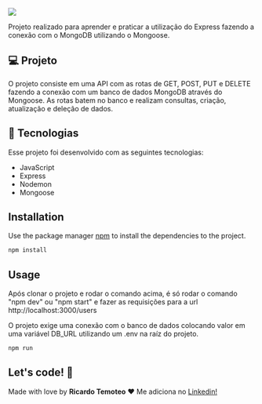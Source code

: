 ![](https://webassets.mongodb.com/_com_assets/cms/mongodb_logo1-76twgcu2dm.png)

Projeto realizado para aprender e praticar a utilização do Express fazendo a conexão com o MongoDB utilizando o Mongoose.

## 💻 Projeto

O projeto consiste em uma API com as rotas de GET, POST, PUT e DELETE fazendo a conexão com um banco de dados MongoDB através do Mongoose. As rotas batem no banco e realizam consultas, criação, atualização e deleção de dados.

## 🚀 Tecnologias

Esse projeto foi desenvolvido com as seguintes tecnologias:

- JavaScript
- Express
- Nodemon
- Mongoose

## Installation

Use the package manager [npm](https://www.npmjs.com/) to install the dependencies to the project.

```sh
npm install
```

## Usage
 
Após clonar o projeto e rodar o comando acima, é só rodar o comando "npm dev" ou "npm start" e fazer as requisições para a url http://localhost:3000/users

O projeto exige uma conexão com o banco de dados colocando valor em uma variável DB_URL utilizando um .env na raíz do projeto.

```sh
npm run
```

## Let's code! 🚀

Made with love by **Ricardo Temoteo** ❤️ Me adiciona no [Linkedin!](https://www.linkedin.com/in/ricardoltt/)
